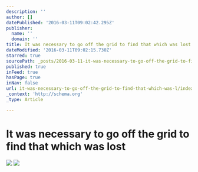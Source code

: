 ```yaml
---
description: ''
author: []
datePublished: '2016-03-11T09:02:42.295Z'
publisher:
  name: ''
  domain: ''
title: It was necessary to go off the grid to find that which was lost
dateModified: '2016-03-11T09:02:15.730Z'
starred: true
sourcePath: _posts/2016-03-11-it-was-necessary-to-go-off-the-grid-to-find-that-which-was-l.md
published: true
inFeed: true
hasPage: true
inNav: false
url: it-was-necessary-to-go-off-the-grid-to-find-that-which-was-l/index.html
_context: 'http://schema.org'
_type: Article

---
```

# It was necessary to go off the grid to find that which was lost
![](https://the-grid-user-content.s3-us-west-2.amazonaws.com/0ecc4128-1b0d-4b05-9131-cddcab1254a7.png)
![](https://the-grid-user-content.s3-us-west-2.amazonaws.com/3fe23c0f-6d7e-4ca3-97eb-27606182e1ef.png)